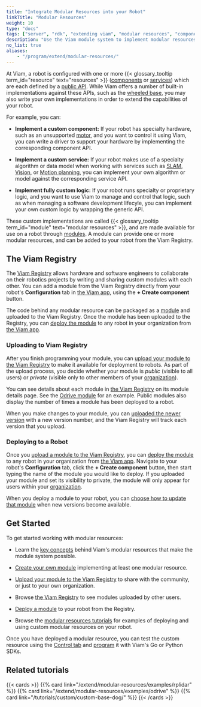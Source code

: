 ```yaml
---
title: "Integrate Modular Resources into your Robot"
linkTitle: "Modular Resources"
weight: 10
type: "docs"
tags: ["server", "rdk", "extending viam", "modular resources", "components", "services"]
description: "Use the Viam module system to implement modular resources that can be included in any Viam-powered robot."
no_list: true
aliases:
    - "/program/extend/modular-resources/"
---
```


At Viam, a robot is configured with one or more {{< glossary_tooltip term_id="resource" text="resources" >}} ([components](/components/) or [services](/services/)) which are each defined by a [public API](/extend/modular-resources/key-concepts/#valid-apis-to-implement-in-your-model).
While Viam offers a number of built-in implementations against these APIs, such as the [wheeled base](/components/base/wheeled/), you may also write your own implementations in order to extend the capabilities of your robot.

For example, you can:

- **Implement a custom component:** If your robot has specialty hardware, such as an unsupported [motor](/components/motor/), and you want to control it using Viam, you can write a driver to support your hardware by implementing the corresponding component API.

- **Implement a custom service:** If your robot makes use of a specialty algorithm or data model when working with services such as [SLAM](/services/slam/), [Vision](/services/vision/), or [Motion planning](/services/motion/), you can implement your own algorithm or model against the corresponding service API.

- **Implement fully custom logic:** If your robot runs specialty or proprietary logic, and you want to use Viam to manage and control that logic, such as when managing a software development lifecyle, you can implement your own custom logic by wrapping the generic API.

These custom implementations are called {{< glossary_tooltip term_id="module" text="modular resources" >}}, and are made available for use on a robot through [modules](/extend/modular-resources/key-concepts/#modules).
A module can provide one or more modular resources, and can be added to your robot from the Viam Registry.

## The Viam Registry

The [Viam Registry](https://app.viam.com/registry) allows hardware and software engineers to collaborate on their robotics projects by writing and sharing custom modules with each other.
You can add a module from the Viam Registry directly from your robot's **Configuration** tab in [the Viam app](https://app.viam.com/), using the **+ Create component** button.

The code behind any modular resource can be packaged as a [module](/extend/modular-resources/key-concepts/#modules) and uploaded to the Viam Registry.
Once the module has been uploaded to the Registry, you can [deploy the module](/extend/modular-resources/configure/) to any robot in your organization from [the Viam app](https://app.viam.com/).

### Uploading to Viam Registry

After you finish programming your module, you can [upload your module to the Viam Registry](/extend/modular-resources/upload/) to make it available for deployment to robots.
As part of the upload process, you decide whether your module is *public* (visible to all users) or *private* (visible only to other members of your [organization](/manage/fleet/organizations/)).

You can see details about each module in [the Viam Registry](https://app.viam.com/registry) on its module details page.
See the [Odrive module](https://app.viam.com/registry/viam/odrive) for an example.
Public modules also display the number of times a module has been deployed to a robot.

When you make changes to your module, you can [uploaded the newer version](/extend/modular-resources/upload/#update-an-existing-module) with a new version number, and the Viam Registry will track each version that you upload.

### Deploying to a Robot

Once you [upload a module to the Viam Registry](/extend/modular-resources/upload/), you can [deploy the module](/extend/modular-resources/configure/) to any robot in your organization from [the Viam app](https://app.viam.com/).
Navigate to your robot's **Configuration** tab, click the **+ Create component** button, then start typing the name of the module you would like to deploy.
If you uploaded your module and set its visibility to private, the module will only appear for users within your [organization](/manage/fleet/organizations/).

When you deploy a module to your robot, you can [choose how to update that module](/extend/modular-resources/configure/#configure-version-update-management-for-a-registry-module) when new versions become available.

## Get Started

To get started working with modular resources:

- Learn the [key concepts](/extend/modular-resources/key-concepts/) behind Viam's modular resources that make the module system possible.

- [Create your own module](/extend/modular-resources/create/) implementing at least one modular resource.

- [Upload your module to the Viam Registry](/extend/modular-resources/upload/) to share with the community, or just to your own organization.

- Browse [the Viam Registry](https://app.viam.com/registry) to see modules uploaded by other users.

- [Deploy a module](/extend/modular-resources/configure/) to your robot from the Registry.

- Browse the [modular resources tutorials](/extend/modular-resources/examples/) for examples of deploying and using custom modular resources on your robot.

Once you have deployed a modular resource, you can test the custom resource using the [Control tab](/manage/fleet/#remote-control) and [program](/program/) it with Viam's Go or Python SDKs.

## Related tutorials

{{< cards >}}
    {{% card link="/extend/modular-resources/examples/rplidar" %}}
    {{% card link="/extend/modular-resources/examples/odrive" %}}
    {{% card link="/tutorials/custom/custom-base-dog/" %}}
{{< /cards >}}
